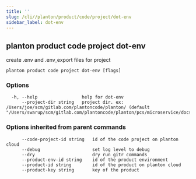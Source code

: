 ```yaml
---
title: ''
slug: /cli//planton/product/code/project/dot-env
sidebar_label: dot-env
---
```

## planton product code project dot-env

create .env and .env_export files for project

```
planton product code project dot-env [flags]
```

### Options

```
  -h, --help                 help for dot-env
      --project-dir string   project dir. ex: /Users/joe/scm/gitlab.com/plantoncode/planton/ (default "/Users/swarup/scm/gitlab.com/plantoncode/planton/pcs/microservice/docs/site/docs")
```

### Options inherited from parent commands

```
      --code-project-id string   id of the code project on planton cloud
      --debug                    set log level to debug
      --dry                      dry run gitr commands
      --product-env-id string    id of the product environment
      --product-id string        id of the product on planton cloud
      --product-key string       key of the product
```

